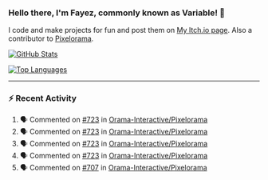 ### Hello there, I'm Fayez, commonly known as Variable! 👋
I code and make projects for fun and post them on [My Itch.io page](https://variable-industries.itch.io/). Also a contributor to [Pixelorama](https://github.com/Orama-Interactive/Pixelorama).

[![GitHub Stats](https://github-readme-stats.vercel.app/api/?username=Variable-ind&show_icons=true&theme=merko)](https://github.com/anuraghazra/github-readme-stats)

[![Top Languages](https://github-readme-stats.vercel.app/api/top-langs/?username=Variable-ind&layout=compact&theme=merko)](https://github.com/anuraghazra/github-readme-stats)

---

### :zap: Recent Activity

<!--START_SECTION:activity-->
1. 🗣 Commented on [#723](https://github.com/Orama-Interactive/Pixelorama/issues/723) in [Orama-Interactive/Pixelorama](https://github.com/Orama-Interactive/Pixelorama)
2. 🗣 Commented on [#723](https://github.com/Orama-Interactive/Pixelorama/issues/723) in [Orama-Interactive/Pixelorama](https://github.com/Orama-Interactive/Pixelorama)
3. 🗣 Commented on [#723](https://github.com/Orama-Interactive/Pixelorama/issues/723) in [Orama-Interactive/Pixelorama](https://github.com/Orama-Interactive/Pixelorama)
4. 🗣 Commented on [#723](https://github.com/Orama-Interactive/Pixelorama/issues/723) in [Orama-Interactive/Pixelorama](https://github.com/Orama-Interactive/Pixelorama)
5. 🗣 Commented on [#707](https://github.com/Orama-Interactive/Pixelorama/issues/707) in [Orama-Interactive/Pixelorama](https://github.com/Orama-Interactive/Pixelorama)
<!--END_SECTION:activity-->

<!--
**Variable-ind/Variable-ind** is a ✨ _special_ ✨ repository because its `README.md` (this file) appears on your GitHub profile.

Here are some ideas to get you started:
- 🌱 I’m currently studying at ...
- 🔭 I’m currently working on ...
- 👯 I’m looking to collaborate on ...
- 🤔 I’m looking for help with ...
- 💬 Ask me about ...
- 📫 How to reach me: ...
- ⚡ Fun fact: ...
-->
